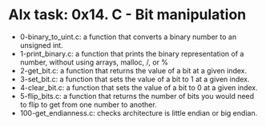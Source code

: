 # Alx task: 0x14. C - Bit manipulation

* 0-binary_to_uint.c: a function that converts a binary number to an unsigned int.
* 1-print_binary.c: a function that prints the binary representation of a number, without using arrays, malloc, /, or %
* 2-get_bit.c: a function that returns the value of a bit at a given index.
* 3-set_bit.c: a function that sets the value of a bit to 1 at a given index.
* 4-clear_bit.c: a function that sets the value of a bit to 0 at a given index.
* 5-flip_bits.c: a function that returns the number of bits you would need to flip to get from one number to another.
* 100-get_endianness.c: checks architecture is little endian or big endian. 
